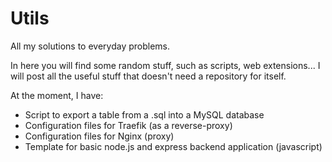 # Utils
 All my solutions to everyday problems.

In here you will find some random stuff, such as scripts, web extensions...
I will post all the useful stuff that doesn't need a repository for itself.

At the moment, I have: 
- Script to export a table from a .sql into a MySQL database
- Configuration files for Traefik (as a reverse-proxy)
- Configuration files for Nginx (proxy)
- Template for basic node.js and express backend application (javascript)
